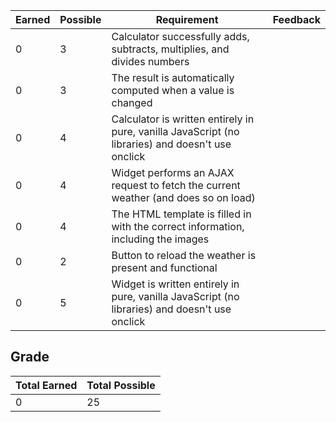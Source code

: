 | Earned | Possible | Requirement                                                                                       | Feedback |
|--------|----------|---------------------------------------------------------------------------------------------------|-------------|
| 0      | 3        | Calculator successfully adds, subtracts, multiplies, and divides numbers                          |             |
| 0      | 3        | The result is automatically computed when a value is changed                                      |             |
| 0      | 4        | Calculator is written entirely in pure, vanilla JavaScript (no libraries) and doesn't use onclick |             |
| 0      | 4        | Widget performs an AJAX request to fetch the current weather (and does so on load)                |             |
| 0      | 4        | The HTML template is filled in with the correct information, including the images                 |             |
| 0      | 2        | Button to reload the weather is present and functional                                            |             |
| 0      | 5        | Widget is written entirely in pure, vanilla JavaScript (no libraries) and doesn't use onclick     |             |


## Grade

| Total Earned | Total Possible |
| ------------ | -------------- |
| 0            | 25             |
